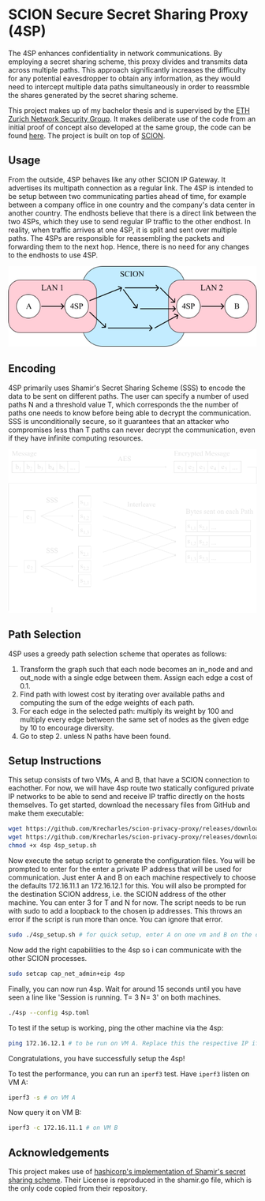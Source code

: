 # SCION Secure Secret Sharing Proxy (4SP)

The 4SP enhances confidentiality in network communications. By employing a secret sharing
scheme, this proxy divides and transmits data across multiple paths. This approach significantly
increases the difficulty for any potential eavesdropper to obtain any information, as they would
need to intercept multiple data paths simultaneously in order to reassmble the shares generated by
the secret sharing scheme.
 

This project makes up of my bachelor thesis and is supervised by the [ETH Zurich Network Security
Group](https://netsec.ethz.ch). It makes deliberate use of the code from an initial proof of concept
also developed at the same group, the code can be found
[here](https://github.com/vincent10400094/scion/tree/feature-packet-splitting). The project is built
on top of [SCION](http://www.scion-architecture.net).

## Usage
From the outside, 4SP behaves like any other SCION IP Gateway. It advertises its multipath
connection as a regular link. The 4SP is intended to be setup between two communicating parties
ahead of time, for example between a company office in one country and the company's data center in
another country. The endhosts believe that there is a direct link between the two 4SPs, which they
use to send regular IP traffic to the other endhost. In reality, when traffic arrives at one 4SP, it
is split and sent over multiple paths. The 4SPs are responsible for reassembling the packets and
forwarding them to the next hop. Hence, there is no need for any changes to the endhosts to use 4SP.

![4SP Usage](4sp/4sp_infrastructure.svg)

## Encoding
4SP primarily uses Shamir's Secret Sharing Scheme (SSS) to encode the data to be sent on different
paths. The user can specify a number of used paths N and a threshold value T, which corresponds the
the number of paths one needs to know before being able to decrypt the communication. SSS is
unconditionally secure, so it guarantees that an attacker who compromises less than T paths can
never decrypt the communication, even if they have infinite computing resources.

![4SP Encoding](4sp/sss-encoding.svg)

## Path Selection
4SP uses a greedy path selection scheme that operates as follows: 
1. Transform the graph such that each node becomes an in_node and and out_node with a single edge
   between them. Assign each edge a cost of 0.1.
2. Find path with lowest cost by iterating over available paths and computing the sum of the edge
   weights of each path.
3. For each edge in the selected path: multiply its weight by 100 and multiply every edge between
   the same set of nodes as the given edge by 10 to encourage diversity.
4. Go to step 2. unless N paths have been found.



## Setup Instructions
This setup consists of two VMs, A and B, that have a SCION connection to eachother. For now, we will
have 4sp route two statically configured private IP networks to be able to send and receive IP
traffic directly on the hosts themselves. To get started, download the necessary files from GitHub
and make them executable:
```bash
wget https://github.com/Krecharles/scion-privacy-proxy/releases/download/v1.0.1/4sp # make sure this is the latest version
wget https://github.com/Krecharles/scion-privacy-proxy/releases/download/v1.0.0/4sp_setup.sh
chmod +x 4sp 4sp_setup.sh
```

Now execute the setup script to generate the configuration files. You will be prompted to enter for
the enter a private IP address that will be used for communication. Just enter A and B on each
machine respectively to choose the defaults 172.16.11.1 an 172.16.12.1 for this. You will also be
prompted for the destination SCION address, i.e. the SCION address of the other machine. You can
enter 3 for T and N for now. The script needs to be run with sudo to add a loopback to the chosen ip
addresses. This throws an error if the script is run more than once. You can ignore that error.

```bash
sudo ./4sp_setup.sh # for quick setup, enter A on one vm and B on the other
```

Now add the right capabilities to the 4sp so i can communicate with the other SCION processes.

```bash
sudo setcap cap_net_admin+eip 4sp 
```

Finally, you can now run 4sp. Wait for around 15 seconds until you have seen a line like 'Session is
running. T= 3 N= 3' on both machines.

```bash
./4sp --config 4sp.toml 
```

To test if the setup is working, ping the other machine via the 4sp:

```bash
ping 172.16.12.1 # to be run on VM A. Replace this the respective IP if you have not selected A/B in 4sp_setup.sh
```

Congratulations, you have successfully setup the 4sp!

To test the performance, you can run an `iperf3` test. Have `iperf3` listen on VM A:
```bash
iperf3 -s # on VM A
```
Now query it on VM B:
```bash
iperf3 -c 172.16.11.1 # on VM B
```


## Acknowledgements
This project makes use of [hashicorp's implementation of Shamir's secret sharing
scheme](github.com/hashicorp/vault). Their License is reproduced in the shamir.go file, which is the
only code copied from their repository. 